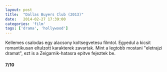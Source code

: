 ```yaml
---
layout: post
title:  "Dallas Buyers Club (2013)"
date:   2014-02-27 17:39:00
categories: 'film'
tags: ['drama', 'hollywood']
---
```


Kellemes csalodas egy alacsony koltsegvetesu filmtol. Egyedul a kicsit romantikusan eltulzott karakterek zavartak. Mint a legtobb mostani "eletrajzi dramat", ezt is a Zeigarnik-hatasra epitve fejeztek be. 

<h4>7/10</h4>